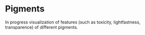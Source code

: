 # Pigments

In progress visualization of features (such as toxicity, lightfastness, transparence) of different pigments.
